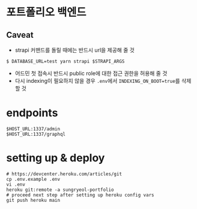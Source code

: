 # 포트폴리오 백엔드
## Caveat
- strapi 커맨드를 돌릴 때에는 반드시 url을 제공해 줄 것
```
$ DATABASE_URL=test yarn strapi $STRAPI_ARGS
```
- 어드민 첫 접속시 반드시 public role에 대한 접근 권한을 허용해 줄 것
- 다시 indexing이 필요하지 않을 경우 `.env`에서 `INDEXING_ON_BOOT=true`를 삭제할 것

# endpoints
```
$HOST_URL:1337/admin
$HOST_URL:1337/graphql
```

# setting up & deploy
```
# https://devcenter.heroku.com/articles/git
cp .env.example .env
vi .env
heroku git:remote -a sungryeol-portfolio
# proceed next step after setting up heroku config vars
git push heroku main
```